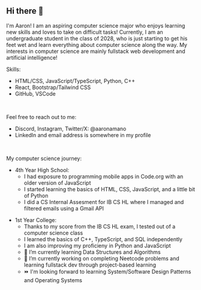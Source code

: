 ## Hi there 👋
I'm Aaron! I am an aspiring computer science major who enjoys learning new skills and loves to take on difficult tasks!
Currently, I am an undergraduate student in the class of 2028, who is just starting to get his feet wet and learn everything about computer science along the way.
My interests in computer science are mainly fullstack web development and artificial intelligence!

Skills:
<ul>
	<li>HTML/CSS, JavaScript/TypeScript, Python, C++</li>
	<li>React, Bootstrap/Tailwind CSS</li>
	<li>GitHub, VSCode</li>
</ul>


<br>

Feel free to reach out to me: <br>
<ul>
<li>Discord, Instagram, Twitter/X: @aaronamano</li>
<li>LinkedIn and email address is somewhere in my profile</li>
</ul>

<br>

My computer science journey: <br>
<ul>
	<li>4th Year High School:
		<ul>
			<li>I had exposure to programming mobile apps in Code.org with an older version of JavaScript</li>
	  		<li>I started learning the basics of HTML, CSS, JavaScript, and a little bit of Python</li>
			<li>I did a CS Internal Assesment for IB CS HL where I managed and filtered emails using a Gmail API</li>
		</ul>
	</li>
</ul>
<ul>
	<li>1st Year College:
		<ul>
			<li>Thanks to my score from the IB CS HL exam, I tested out of a computer science class</li>
			<li>I learned the basics of C++, TypeScript, and SQL independently</li>
			<li>I am also improving my proficieny in Python and JavaScript</li>
			<li>🌱 I’m currently learning Data Structures and Algorithms</li>
			<li>🔭 I’m currently working on completing Neetcode problems and learning fullstack dev through project-based learning</li>
			<li>⏩ I'm looking forward to learning System/Software Design Patterns and Operating Systems</li>
		</ul>
	</li>
</ul>




<!--
**aaronamano/aaronamano** is a ✨ _special_ ✨ repository because its `README.md` (this file) appears on your GitHub profile.

Here are some ideas to get you started:

🔭 I’m currently working on ...
- 🌱 I’m currently learning ...
- 👯 I’m looking to collaborate on ...
- 🤔 I’m looking for help with ...
- 💬 Ask me about ...
- 📫 How to reach me: ...
- 😄 Pronouns: ...
- ⚡ Fun fact: ...
-->
